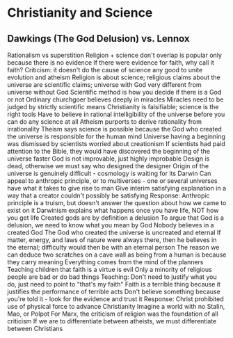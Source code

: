 # Christianity and Science

## Dawkings (The God Delusion) vs. Lennox

Rationalism vs superstition
Religion + science don't overlap is popular only because there is no evidence
If there were evidence for faith, why call it faith?
Criticism: it doesn't do the cause of science any good to unite evolution and atheism
Religion is about science; religious claims about the universe are scientific claims; universe with God very different from universe without God
  Scientific method is how you decide if there is a God or not
  Ordinary churchgoer believes deeply in miracles
  Miracles need to be judged by strictly scientific means
Christianity is falsifiable; science is the right tools
  Have to believe in rational intelligibility of the universe before you can do any science at all
  Atheism purports to derive rationality from irrationality
  Theism says science is possible because the God who created the universe is responsible for the human mind
  Universe having a beginning was dismissed by scientists worried about creationism
  If scientists had paid attention to the Bible, they would have discovered the beginning of the universe faster
God is not improvable, just highly improbable
  Design is dead, otherwise we must say who designed the designer
  Origin of the universe is genuinely difficult - cosmology is waiting for its Darwin
  Can appeal to anthropic principle, or to multiverses - one or several universes have what it takes to give rise to man
    Give interim satisfying explanation in a way that a creator couldn't possibly be satisfying
Response:
  Anthropic principle is a truism, but doesn't answer the question about how we came to exist on it
  Darwinism explains what happens once you have life, NOT how you get life
  Created gods are by definition a delusion
    To argue that God is a delusion, we need to know what you mean by God
    Nobody believes in a created God
    The God who created the universe is uncreated and eternal
    If matter, energy, and laws of nature were always there, then he believes in the eternal; difficulty would then be with an eternal person
  The reason we can deduce two scratches on a cave wall as being from a human is because they carry meaning
  Everything comes from the mind of the planners
Teaching children that faith is a virtue is evil
  Only a minority of religious people are bad or do bad things
  Teaching: Don't need to justify what you do, just need to point to "that's my faith"
  Faith is a terrible thing because it justifies the performance of terrible acts
  Don't believe something because you're told it - look for the evidence and trust it
Response:
  Christ prohibited use of physical force to advance Christianity
  Imagine a world with no Stalin, Mao, or Polpot
  For Marx, the criticism of religion was the foundation of all criticism
  If we are to differentiate between atheists, we must differentiate between Christians
